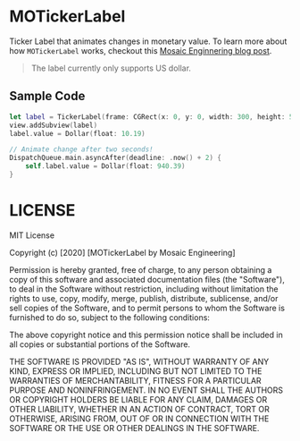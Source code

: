 # MOTickerLabel

Ticker Label that animates changes in monetary value. To learn more about how `MOTickerLabel` works, checkout this [Mosaic Enginnering blog post](https://blog.getmosaic.io/The-Ticker).

> The label currently only supports US dollar.

## Sample Code

```swift
let label = TickerLabel(frame: CGRect(x: 0, y: 0, width: 300, height: 50), value: Dollar(float: 12.03))
view.addSubview(label)
label.value = Dollar(float: 10.19)

// Animate change after two seconds!
DispatchQueue.main.asyncAfter(deadline: .now() + 2) {
    self.label.value = Dollar(float: 940.39)
}
```

# LICENSE

MIT License

Copyright (c) [2020] [MOTickerLabel by Mosaic Engineering]

Permission is hereby granted, free of charge, to any person obtaining a copy
of this software and associated documentation files (the "Software"), to deal
in the Software without restriction, including without limitation the rights
to use, copy, modify, merge, publish, distribute, sublicense, and/or sell
copies of the Software, and to permit persons to whom the Software is
furnished to do so, subject to the following conditions:

The above copyright notice and this permission notice shall be included in all
copies or substantial portions of the Software.

THE SOFTWARE IS PROVIDED "AS IS", WITHOUT WARRANTY OF ANY KIND, EXPRESS OR
IMPLIED, INCLUDING BUT NOT LIMITED TO THE WARRANTIES OF MERCHANTABILITY,
FITNESS FOR A PARTICULAR PURPOSE AND NONINFRINGEMENT. IN NO EVENT SHALL THE
AUTHORS OR COPYRIGHT HOLDERS BE LIABLE FOR ANY CLAIM, DAMAGES OR OTHER
LIABILITY, WHETHER IN AN ACTION OF CONTRACT, TORT OR OTHERWISE, ARISING FROM,
OUT OF OR IN CONNECTION WITH THE SOFTWARE OR THE USE OR OTHER DEALINGS IN THE
SOFTWARE.
